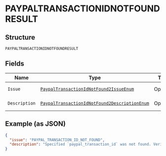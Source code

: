 
# PAYPALTRANSACTIONIDNOTFOUNDRESULT

## Structure

`PAYPALTRANSACTIONIDNOTFOUNDRESULT`

## Fields

| Name | Type | Tags | Description | Getter | Setter |
|  --- | --- | --- | --- | --- | --- |
| `Issue` | [`PaypalTransactionIdNotFound2IssueEnum`](../../doc/models/paypal-transaction-id-not-found-2-issue-enum.md) | Optional | - | PaypalTransactionIdNotFound2IssueEnum getIssue() | setIssue(PaypalTransactionIdNotFound2IssueEnum issue) |
| `Description` | [`PaypalTransactionIdNotFound2DescriptionEnum`](../../doc/models/paypal-transaction-id-not-found-2-description-enum.md) | Optional | - | PaypalTransactionIdNotFound2DescriptionEnum getDescription() | setDescription(PaypalTransactionIdNotFound2DescriptionEnum description) |

## Example (as JSON)

```json
{
  "issue": "PAYPAL_TRANSACTION_ID_NOT_FOUND",
  "description": "Specified `paypal_transaction_id` was not found. Verify the value and try the request again."
}
```


